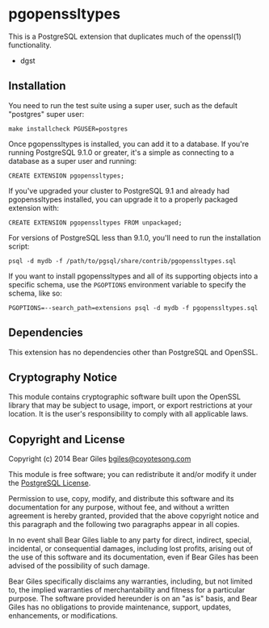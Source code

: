 pgopenssltypes
=======

This is a PostgreSQL extension that duplicates much of the openssl(1)
functionality.

* dgst


Installation
------------

You need to run the test suite using a super user, such as the default
"postgres" super user:

    make installcheck PGUSER=postgres

Once pgopenssltypes is installed, you can add it to a database. If you're running
PostgreSQL 9.1.0 or greater, it's a simple as connecting to a database as a
super user and running:

    CREATE EXTENSION pgopenssltypes;

If you've upgraded your cluster to PostgreSQL 9.1 and already had pgopenssltypes
installed, you can upgrade it to a properly packaged extension with:

    CREATE EXTENSION pgopenssltypes FROM unpackaged;

For versions of PostgreSQL less than 9.1.0, you'll need to run the
installation script:

    psql -d mydb -f /path/to/pgsql/share/contrib/pgopenssltypes.sql

If you want to install pgopenssltypes and all of its supporting objects into a specific
schema, use the `PGOPTIONS` environment variable to specify the schema, like
so:

    PGOPTIONS=--search_path=extensions psql -d mydb -f pgopenssltypes.sql

Dependencies
------------

This extension has no dependencies other than PostgreSQL and OpenSSL.

Cryptography Notice
-------------------

This module contains cryptographic software built upon the OpenSSL
library that may be subject to usage, import, or export restrictions
at your location. It is the user's responsibility to comply with all
applicable laws.

Copyright and License
---------------------

Copyright (c) 2014 Bear Giles <bgiles@coyotesong.com>

This module is free software; you can redistribute it and/or modify it under
the [PostgreSQL License](http://www.opensource.org/licenses/postgresql).

Permission to use, copy, modify, and distribute this software and its
documentation for any purpose, without fee, and without a written agreement is
hereby granted, provided that the above copyright notice and this paragraph
and the following two paragraphs appear in all copies.

In no event shall Bear Giles liable to any party for direct, indirect,
special, incidental, or consequential damages, including lost profits,
arising out of the use of this software and its documentation, even if 
Bear Giles has been advised of the possibility of such damage.

Bear Giles specifically disclaims any warranties, including, but not limited
to, the implied warranties of merchantability and fitness for a particular
purpose. The software provided hereunder is on an "as is" basis, and 
Bear Giles has no obligations to provide maintenance, support, updates,
enhancements, or modifications.

